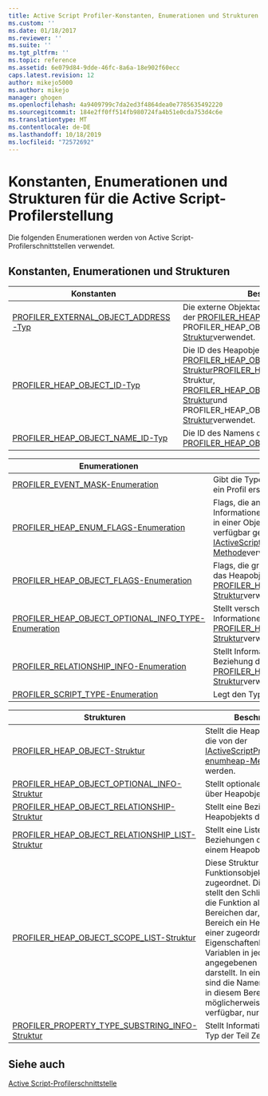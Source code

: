 ```yaml
---
title: Active Script Profiler-Konstanten, Enumerationen und Strukturen | Microsoft-Dokumentation
ms.custom: ''
ms.date: 01/18/2017
ms.reviewer: ''
ms.suite: ''
ms.tgt_pltfrm: ''
ms.topic: reference
ms.assetid: 6e079d84-9dde-46fc-8a6a-18e902f60ecc
caps.latest.revision: 12
author: mikejo5000
ms.author: mikejo
manager: ghogen
ms.openlocfilehash: 4a9409799c7da2ed3f4864dea0e7785635492220
ms.sourcegitcommit: 184e2ff0ff514fb980724fa4b51e0cda753d4c6e
ms.translationtype: MT
ms.contentlocale: de-DE
ms.lasthandoff: 10/18/2019
ms.locfileid: "72572692"
---
```

# <a name="active-script-profiler-constants-enumerations-and-structures"></a>Konstanten, Enumerationen und Strukturen für die Active Script-Profilerstellung
Die folgenden Enumerationen werden von Active Script-Profilerschnittstellen verwendet.  
  
## <a name="constants-enumerations-and-structures"></a>Konstanten, Enumerationen und Strukturen  
  
|Konstanten|Beschreibung|  
|---------------|-----------------|  
|[PROFILER_EXTERNAL_OBJECT_ADDRESS-Typ](../../winscript/reference/profiler-external-object-address-type.md)|Die externe Objektadresse des Profilers. Wird in der [PROFILER_HEAP_OBJECT-Struktur](../../winscript/reference/profiler-heap-object-structure.md) und PROFILER_HEAP_OBJECT_RELATIONSHIP- [Struktur](../../winscript/reference/profiler-heap-object-relationship-structure.md)verwendet.|  
|[PROFILER_HEAP_OBJECT_ID-Typ](../../winscript/reference/profiler-heap-object-id-type.md)|Die ID des Heapobjekts. Wird in [der PROFILER_HEAP_OBJECT-Struktur](../../winscript/reference/profiler-heap-object-structure.md)[PROFILER_HEAP_OBJECT_SCOPE_LIST](../../winscript/reference/profiler-heap-object-scope-list-structure.md)-Struktur, [PROFILER_HEAP_OBJECT_OPTIONAL_INFO-Struktur](../../winscript/reference/profiler-heap-object-optional-info-structure.md)und PROFILER_HEAP_OBJECT_RELATIONSHIP- [Struktur](../../winscript/reference/profiler-heap-object-relationship-structure.md)verwendet.|  
|[PROFILER_HEAP_OBJECT_NAME_ID-Typ](../../winscript/reference/profiler-heap-object-name-id-type.md)|Die ID des Namens des Heapobjekts. Wird in der [PROFILER_HEAP_OBJECT-Struktur](../../winscript/reference/profiler-heap-object-structure.md)verwendet.|  
  
|Enumerationen|Beschreibung|  
|------------------|-----------------|  
|[PROFILER_EVENT_MASK-Enumeration](../../winscript/reference/profiler-event-mask-enumeration.md)|Gibt die Typen von Ereignissen an, für die ein Profil erstellt werden soll.|  
|[PROFILER_HEAP_ENUM_FLAGS-Enumeration](../../winscript/reference/profiler-heap-enum-flags-enumeration.md)|Flags, die angeben, ob zusätzliche Informationen zu einem Heapobjekt, auf das in einer Objektbeziehung verwiesen wird, verfügbar gemacht werden. Wird in der [IActiveScriptProfilerControl5:: EnumHeap2-Methode](../../winscript/reference/iactivescriptprofilercontrol5-enumheap2-method.md)verwendet.|  
|[PROFILER_HEAP_OBJECT_FLAGS-Enumeration](../../winscript/reference/profiler-heap-object-flags-enumeration.md)|Flags, die grundlegende Informationen über das Heapobjekt darstellen. Wird in der [PROFILER_HEAP_OBJECT-Struktur](../../winscript/reference/profiler-heap-object-structure.md)verwendet.|  
|[PROFILER_HEAP_OBJECT_OPTIONAL_INFO_TYPE-Enumeration](../../winscript/reference/profiler-heap-object-optional-info-type-enumeration.md)|Stellt verschiedene Typen von optionalen Informationen dar. Wird in der [PROFILER_HEAP_OBJECT_OPTIONAL_INFO-Struktur](../../winscript/reference/profiler-heap-object-optional-info-structure.md)verwendet.|  
|[PROFILER_RELATIONSHIP_INFO-Enumeration](../../winscript/reference/profiler-relationship-info-enumeration.md)|Stellt Informationen über das Objekt in der Beziehung dar. Wird in der [PROFILER_HEAP_OBJECT_RELATIONSHIP-Struktur](../../winscript/reference/profiler-heap-object-relationship-structure.md)verwendet.|  
|[PROFILER_SCRIPT_TYPE-Enumeration](../../winscript/reference/profiler-script-type-enumeration.md)|Legt den Typ des Skripts fest.|  
  
|Strukturen|Beschreibung|  
|----------------|-----------------|  
|[PROFILER_HEAP_OBJECT-Struktur](../../winscript/reference/profiler-heap-object-structure.md)|Stellt die Heap Objekte dar, die von der [IActiveScriptProfilerControl3:: enumheap-Methode](../../winscript/reference/iactivescriptprofilercontrol3-enumheap-method.md)erfasst werden.|  
|[PROFILER_HEAP_OBJECT_OPTIONAL_INFO-Struktur](../../winscript/reference/profiler-heap-object-optional-info-structure.md)|Stellt optionale Informationen über Heapobjekte dar.|  
|[PROFILER_HEAP_OBJECT_RELATIONSHIP-Struktur](../../winscript/reference/profiler-heap-object-relationship-structure.md)|Stellt eine Beziehung eines Heapobjekts dar.|  
|[PROFILER_HEAP_OBJECT_RELATIONSHIP_LIST-Struktur](../../winscript/reference/profiler-heap-object-relationship-list-structure.md)|Stellt eine Liste von Beziehungen dar, die zu einem Heapobjekt gehören.|  
|[PROFILER_HEAP_OBJECT_SCOPE_LIST-Struktur](../../winscript/reference/profiler-heap-object-scope-list-structure.md)|Diese Struktur ist nur Funktionsobjekten zugeordnet. Die Bereichsliste stellt den Schließvorgang für die Funktion als Liste von Bereichen dar, wobei jeder Bereich ein Heapobjekt mit einer zugeordneten Eigenschaftenliste ist, die Variablen in jedem angegebenen Bereich darstellt. In einigen Fällen sind die Namen von Objekten in diesem Bereich möglicherweise nicht verfügbar, nur ihre IDs.|  
|[PROFILER_PROPERTY_TYPE_SUBSTRING_INFO-Struktur](../../winscript/reference/profiler-property-type-substring-info-structure.md)|Stellt Informationen über den Typ der Teil Zeichenfolge dar.|  
  
## <a name="see-also"></a>Siehe auch  
 [Active Script-Profilerschnittstelle](../../winscript/reference/active-script-profiler-interfaces.md)